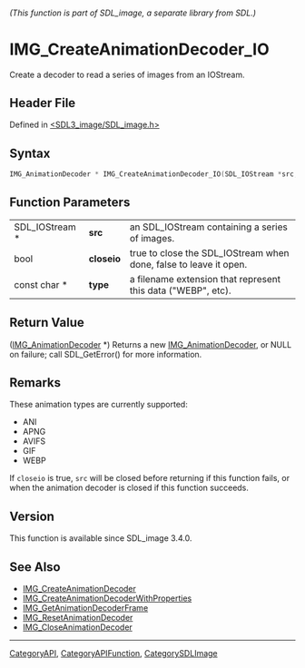 ###### (This function is part of SDL_image, a separate library from SDL.)
# IMG_CreateAnimationDecoder_IO

Create a decoder to read a series of images from an IOStream.

## Header File

Defined in [<SDL3_image/SDL_image.h>](https://github.com/libsdl-org/SDL_image/blob/main/include/SDL3_image/SDL_image.h)

## Syntax

```c
IMG_AnimationDecoder * IMG_CreateAnimationDecoder_IO(SDL_IOStream *src, bool closeio, const char *type);
```

## Function Parameters

|                |             |                                                                   |
| -------------- | ----------- | ----------------------------------------------------------------- |
| SDL_IOStream * | **src**     | an SDL_IOStream containing a series of images.                    |
| bool           | **closeio** | true to close the SDL_IOStream when done, false to leave it open. |
| const char *   | **type**    | a filename extension that represent this data ("WEBP", etc).      |

## Return Value

([IMG_AnimationDecoder](IMG_AnimationDecoder) *) Returns a new
[IMG_AnimationDecoder](IMG_AnimationDecoder), or NULL on failure; call
SDL_GetError() for more information.

## Remarks

These animation types are currently supported:

- ANI
- APNG
- AVIFS
- GIF
- WEBP

If `closeio` is true, `src` will be closed before returning if this
function fails, or when the animation decoder is closed if this function
succeeds.

## Version

This function is available since SDL_image 3.4.0.

## See Also

- [IMG_CreateAnimationDecoder](IMG_CreateAnimationDecoder)
- [IMG_CreateAnimationDecoderWithProperties](IMG_CreateAnimationDecoderWithProperties)
- [IMG_GetAnimationDecoderFrame](IMG_GetAnimationDecoderFrame)
- [IMG_ResetAnimationDecoder](IMG_ResetAnimationDecoder)
- [IMG_CloseAnimationDecoder](IMG_CloseAnimationDecoder)

----
[CategoryAPI](CategoryAPI), [CategoryAPIFunction](CategoryAPIFunction), [CategorySDLImage](CategorySDLImage)

